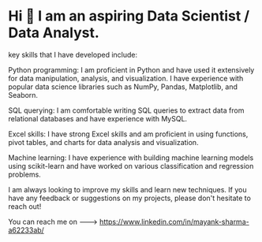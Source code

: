 # Hi 👋 I am an aspiring Data Scientist / Data Analyst.

key skills that I have developed include:

Python programming: I am proficient in Python and have used it extensively for data manipulation, analysis, and visualization. I have experience with popular data science libraries such as NumPy, Pandas, Matplotlib, and Seaborn.

SQL querying: I am comfortable writing SQL queries to extract data from relational databases and have experience with MySQL.

Excel skills: I have strong Excel skills and am proficient in using functions, pivot tables, and charts for data analysis and visualization.

Machine learning: I have experience with building machine learning models using scikit-learn and have worked on various classification and regression problems.

I am always looking to improve my skills and learn new techniques. If you have any feedback or suggestions on my projects, please don't hesitate to reach out!

You can reach me on ---> https://www.linkedin.com/in/mayank-sharma-a62233ab/



